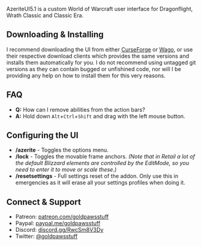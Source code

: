 AzeriteUI5.1 is a custom World of Warcraft user interface for Dragonflight, Wrath Classic and Classic Era.

## Downloading & Installing
I recommend downloading the UI from either [CurseForge](https://www.curseforge.com/wow/addons/azeriteui) or [Wago](https://addons.wago.io/addons/azeriteui), or use their respective download clients which provides the same versions and installs them automatically for you. I do not recommend using untagged git versions as they can contain bugged or unfishined code, nor will I be providing any help on how to install them for this very reasons.

## FAQ
- **Q:** How can I remove abilities from the action bars?
- **A:** Hold down `Alt`+`Ctrl`+`Shift` and drag with the left mouse button.

## Configuring the UI
- **/azerite** - Toggles the options menu.
- **/lock** - Toggles the movable frame anchors. *(Note that in Retail a lot of the default Blizzard elements are controlled by the EditMode, so you need to enter it to move or scale these.)*
- **/resetsettings** - Full settings reset of the addon. Only use this in emergencies as it will erase all your settings profiles when doing it.

## Connect & Support
- Patreon: [patreon.com/goldpawsstuff](https://www.patreon.com/goldpawsstuff)
- Paypal: [paypal.me/goldpawsstuff](https://www.paypal.me/goldpawsstuff)
- Discord: [discord.gg/RwcSm8V3Dy](https://discord.gg/RwcSm8V3Dy)
- Twitter: [@goldpawsstuff](https://twitter.com/goldpawsstuff)
